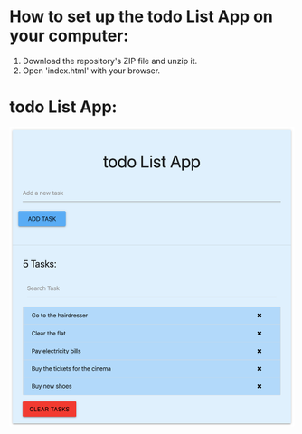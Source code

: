 # How to set up the todo List App on your computer:
1. Download the repository's ZIP file and unzip it.
2. Open 'index.html' with your browser.

# todo List App:
![](images/image01.png)